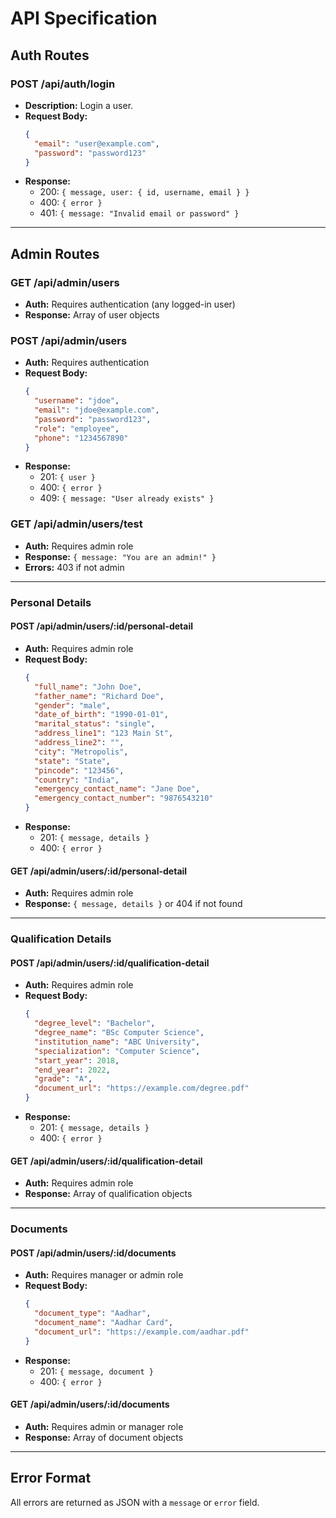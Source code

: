 # API Specification

## Auth Routes

### POST /api/auth/login

- **Description:** Login a user.
- **Request Body:**
  ```json
  {
    "email": "user@example.com",
    "password": "password123"
  }
  ```
- **Response:**
  - 200: `{ message, user: { id, username, email } }`
  - 400: `{ error }`
  - 401: `{ message: "Invalid email or password" }`

---

## Admin Routes

### GET /api/admin/users

- **Auth:** Requires authentication (any logged-in user)
- **Response:** Array of user objects

### POST /api/admin/users

- **Auth:** Requires authentication
- **Request Body:**
  ```json
  {
    "username": "jdoe",
    "email": "jdoe@example.com",
    "password": "password123",
    "role": "employee",
    "phone": "1234567890"
  }
  ```
- **Response:**
  - 201: `{ user }`
  - 400: `{ error }`
  - 409: `{ message: "User already exists" }`

### GET /api/admin/users/test

- **Auth:** Requires admin role
- **Response:** `{ message: "You are an admin!" }`
- **Errors:** 403 if not admin

---

### Personal Details

#### POST /api/admin/users/:id/personal-detail

- **Auth:** Requires admin role
- **Request Body:**
  ```json
  {
    "full_name": "John Doe",
    "father_name": "Richard Doe",
    "gender": "male",
    "date_of_birth": "1990-01-01",
    "marital_status": "single",
    "address_line1": "123 Main St",
    "address_line2": "",
    "city": "Metropolis",
    "state": "State",
    "pincode": "123456",
    "country": "India",
    "emergency_contact_name": "Jane Doe",
    "emergency_contact_number": "9876543210"
  }
  ```
- **Response:**
  - 201: `{ message, details }`
  - 400: `{ error }`

#### GET /api/admin/users/:id/personal-detail

- **Auth:** Requires admin role
- **Response:** `{ message, details }` or 404 if not found

---

### Qualification Details

#### POST /api/admin/users/:id/qualification-detail

- **Auth:** Requires admin role
- **Request Body:**
  ```json
  {
    "degree_level": "Bachelor",
    "degree_name": "BSc Computer Science",
    "institution_name": "ABC University",
    "specialization": "Computer Science",
    "start_year": 2018,
    "end_year": 2022,
    "grade": "A",
    "document_url": "https://example.com/degree.pdf"
  }
  ```
- **Response:**
  - 201: `{ message, details }`
  - 400: `{ error }`

#### GET /api/admin/users/:id/qualification-detail

- **Auth:** Requires admin role
- **Response:** Array of qualification objects

---

### Documents

#### POST /api/admin/users/:id/documents

- **Auth:** Requires manager or admin role
- **Request Body:**
  ```json
  {
    "document_type": "Aadhar",
    "document_name": "Aadhar Card",
    "document_url": "https://example.com/aadhar.pdf"
  }
  ```
- **Response:**
  - 201: `{ message, document }`
  - 400: `{ error }`

#### GET /api/admin/users/:id/documents

- **Auth:** Requires admin or manager role
- **Response:** Array of document objects

---

## Error Format

All errors are returned as JSON with a `message` or `error` field.
